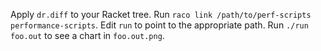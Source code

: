 Apply `dr.diff` to your Racket tree.
Run `raco link /path/to/perf-scripts performance-scripts`.
Edit `run` to point to the appropriate path.
Run `./run foo.out` to see a chart in `foo.out.png`.
